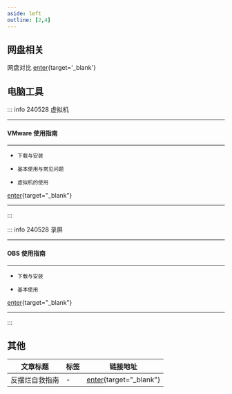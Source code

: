```yaml
---
aside: left
outline: [2,4]
---
```


## 网盘相关

网盘对比 [enter](/articles/003%20网盘对比.md){target='_blank'}

## 电脑工具


::: info <Badge type='warning'>240528</Badge> <Badge type='info'>虚拟机</Badge>

---

#### VMware 使用指南 

---

- `下载与安装`

- `基本使用与常见问题`

- `虚拟机的使用`

[enter](/articles/24052801%20VMware使用指南.md){target="_blank"}



---

:::

::: info <Badge type='warning'>240528</Badge> <Badge type='info'>录屏</Badge>

---

#### OBS 使用指南

---

- `下载与安装`

- `基本使用`

[enter](/articles/24052701%20OBS使用指南.md){target="_blank"}

---

:::



## 其他

|文章标题|标签|链接地址|
|---|---|---|
|反摆烂自救指南|-|[enter](/articles/24050301%20反摆烂自救指南.md){target="_blank"}|